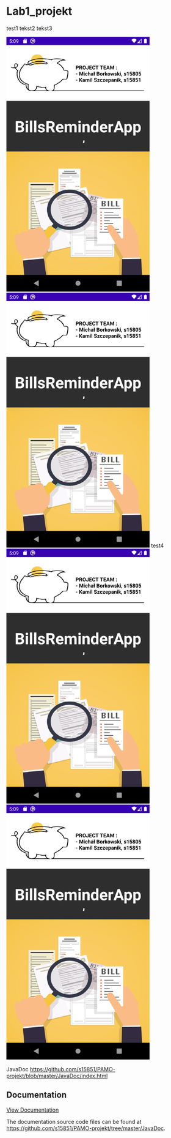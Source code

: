 # Lab1_projekt

test1 tekst2                                                                                                        tekst3

![alt text](https://github.com/s15851/Lab1_projekt/blob/master/Screenshot_15918089931.png?raw=true "WelcomePage") ![alt text](https://github.com/s15851/Lab1_projekt/blob/master/Screenshot_15918089931.png?raw=true "WelcomePage")
test4
![alt text](https://github.com/s15851/Lab1_projekt/blob/master/Screenshot_15918089931.png?raw=true "WelcomePage") ![alt text](https://github.com/s15851/Lab1_projekt/blob/master/Screenshot_15918089931.png?raw=true "WelcomePage")

JavaDoc https://github.com/s15851/PAMO-projekt/blob/master/JavaDoc/index.html

## Documentation

[View Documentation](https://github.com/s15851/PAMO-projekt/tree/master/JavaDoc)

The documentation source code files can be found at https://github.com/s15851/PAMO-projekt/tree/master/JavaDoc.

